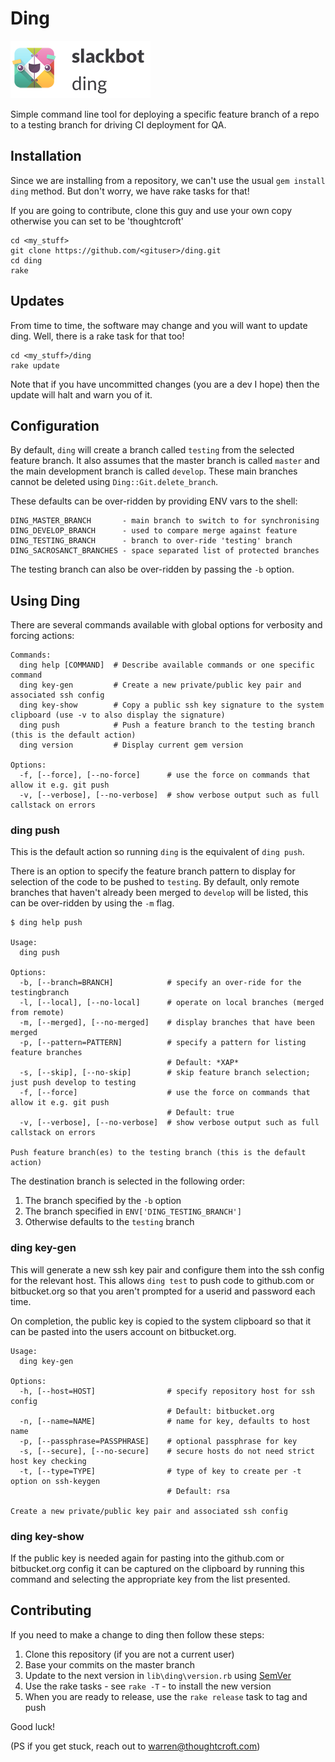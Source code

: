 # Ding

![Ding](./ding.png)

Simple command line tool for deploying a specific feature branch of a
repo to a testing branch for driving CI deployment for QA.

## Installation

Since we are installing from a repository, we can't use the usual `gem
install ding` method. But don't worry, we have rake tasks for that!

If you are going to contribute, clone this guy and use your own copy
otherwise you can set <gituser> to be 'thoughtcroft'

    cd <my_stuff>
    git clone https://github.com/<gituser>/ding.git
    cd ding
    rake

## Updates

From time to time, the software may change and you will want to update
ding. Well, there is a rake task for that too!

    cd <my_stuff>/ding
    rake update

Note that if you have uncommitted changes (you are a dev I hope) then
the update will halt and warn you of it.

## Configuration

By default, `ding` will create a branch called `testing` from the
selected feature branch. It also assumes that the master branch is
called `master` and the main development branch is called `develop`.
These main branches cannot be deleted using `Ding::Git.delete_branch`.

These defaults can be over-ridden by providing ENV vars to the shell:

    DING_MASTER_BRANCH       - main branch to switch to for synchronising
    DING_DEVELOP_BRANCH      - used to compare merge against feature
    DING_TESTING_BRANCH      - branch to over-ride 'testing' branch
    DING_SACROSANCT_BRANCHES - space separated list of protected branches

The testing branch can also be over-ridden by passing the `-b` option.

## Using Ding

There are several commands available with global options for verbosity and forcing actions:

    Commands:
      ding help [COMMAND]  # Describe available commands or one specific command
      ding key-gen         # Create a new private/public key pair and associated ssh config
      ding key-show        # Copy a public ssh key signature to the system clipboard (use -v to also display the signature)
      ding push            # Push a feature branch to the testing branch (this is the default action)
      ding version         # Display current gem version

    Options:
      -f, [--force], [--no-force]      # use the force on commands that allow it e.g. git push
      -v, [--verbose], [--no-verbose]  # show verbose output such as full callstack on errors

### ding push

This is the default action so running `ding` is the equivalent of `ding push`.

There is an option to specify the feature branch pattern to display for
selection of the code to be pushed to `testing`. By default, only
remote branches that haven't already been merged to `develop` will be
listed, this can be over-ridden by using the `-m` flag.

    $ ding help push

    Usage:
      ding push

    Options:
      -b, [--branch=BRANCH]            # specify an over-ride for the testingbranch
      -l, [--local], [--no-local]      # operate on local branches (merged from remote)
      -m, [--merged], [--no-merged]    # display branches that have been merged
      -p, [--pattern=PATTERN]          # specify a pattern for listing feature branches
                                       # Default: *XAP*
      -s, [--skip], [--no-skip]        # skip feature branch selection; just push develop to testing
      -f, [--force]                    # use the force on commands that allow it e.g. git push
                                       # Default: true
      -v, [--verbose], [--no-verbose]  # show verbose output such as full callstack on errors

    Push feature branch(es) to the testing branch (this is the default action)

The destination branch is selected in the following order:

1. The branch specified by the `-b` option
1. The branch specified in `ENV['DING_TESTING_BRANCH']`
1. Otherwise defaults to the `testing` branch

### ding key-gen

This will generate a new ssh key pair and configure them into the ssh
config for the relevant host. This allows `ding test` to push code to
github.com or bitbucket.org so that you aren't prompted for a userid and
password each time.

On completion, the public key is copied to the system clipboard so that
it can be pasted into the users account on bitbucket.org.

    Usage:
      ding key-gen

    Options:
      -h, [--host=HOST]                # specify repository host for ssh config
                                       # Default: bitbucket.org
      -n, [--name=NAME]                # name for key, defaults to host name
      -p, [--passphrase=PASSPHRASE]    # optional passphrase for key
      -s, [--secure], [--no-secure]    # secure hosts do not need strict host key checking
      -t, [--type=TYPE]                # type of key to create per -t option on ssh-keygen
                                       # Default: rsa

    Create a new private/public key pair and associated ssh config

### ding key-show

If the public key is needed again for pasting into the github.com or
bitbucket.org config it can be captured on the clipboard by running this
command and selecting the appropriate key from
the list presented.

## Contributing

If you need to make a change to ding then follow these steps:

  1. Clone this repository (if you are not a current user)
  1. Base your commits on the master branch
  1. Update to the next version in `lib\ding\version.rb` using [SemVer](http://semver.org/)
  1. Use the rake tasks - see `rake -T` - to install the new version
  1. When you are ready to release, use the `rake release` task to tag and push

Good luck!

(PS if you get stuck, reach out to warren@thoughtcroft.com)
